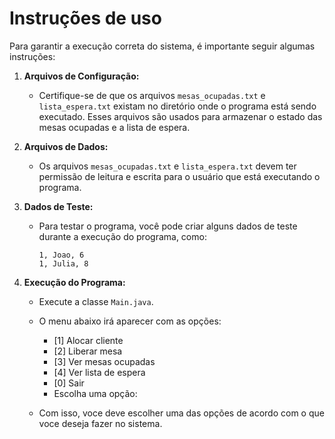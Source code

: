 # Instruções de uso

Para garantir a execução correta do sistema, é importante seguir algumas instruções:

1. **Arquivos de Configuração:**
   - Certifique-se de que os arquivos `mesas_ocupadas.txt` e `lista_espera.txt` existam no diretório onde o programa está sendo executado. Esses arquivos são usados para armazenar o estado das mesas ocupadas e a lista de espera.

2. **Arquivos de Dados:**
   - Os arquivos `mesas_ocupadas.txt` e `lista_espera.txt` devem ter permissão de leitura e escrita para o usuário que está executando o programa.

3. **Dados de Teste:**
   - Para testar o programa, você pode criar alguns dados de teste durante a execução do programa, como:
     ```
     1, Joao, 6
     1, Julia, 8
     ```
     
4. **Execução do Programa:**
   - Execute a classe `Main.java`.
   - O menu abaixo irá aparecer com as opções:
  
     - [1] Alocar cliente
     - [2] Liberar mesa
     - [3] Ver mesas ocupadas
     - [4] Ver lista de espera
     - [0] Sair
     - Escolha uma opção:
  
   - Com isso, voce deve escolher uma das opções de acordo com o que voce deseja fazer no sistema. 

